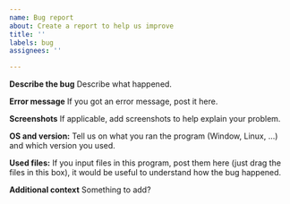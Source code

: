 ```yaml
---
name: Bug report
about: Create a report to help us improve
title: ''
labels: bug
assignees: ''

---
```


**Describe the bug**
Describe what happened.

**Error message**
If you got an error message, post it here.

**Screenshots**
If applicable, add screenshots to help explain your problem.

**OS and version:**
Tell us on what you ran the program (Window, Linux, ...) and which version you used.

**Used files:**
If you input files in this program, post them here (just drag the files in this box), it would be useful to understand how the bug happened.

**Additional context**
Something to add?
